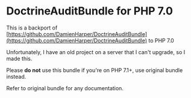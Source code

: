 # DoctrineAuditBundle for PHP 7.0

This is a backport of [https://github.com/DamienHarper/DoctrineAuditBundle](https://github.com/DamienHarper/DoctrineAuditBundle) to PHP 7.0

Unfortunately, I have an old project on a server that I can't upgrade, so I made this.

Please **do not** use this bundle if you're on PHP 7.1+, use original bundle instead.

Refer to original bundle for any documentation.

